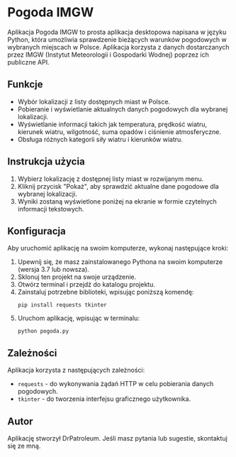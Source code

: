 # Pogoda IMGW

Aplikacja Pogoda IMGW to prosta aplikacja desktopowa napisana w języku Python, która umożliwia sprawdzenie bieżących warunków pogodowych w wybranych miejscach w Polsce. Aplikacja korzysta z danych dostarczanych przez IMGW (Instytut Meteorologii i Gospodarki Wodnej) poprzez ich publiczne API.

## Funkcje

- Wybór lokalizacji z listy dostępnych miast w Polsce.
- Pobieranie i wyświetlanie aktualnych danych pogodowych dla wybranej lokalizacji.
- Wyświetlanie informacji takich jak temperatura, prędkość wiatru, kierunek wiatru, wilgotność, suma opadów i ciśnienie atmosferyczne.
- Obsługa różnych kategorii siły wiatru i kierunków wiatru.

## Instrukcja użycia

1. Wybierz lokalizację z dostępnej listy miast w rozwijanym menu.
2. Kliknij przycisk "Pokaż", aby sprawdzić aktualne dane pogodowe dla wybranej lokalizacji.
3. Wyniki zostaną wyświetlone poniżej na ekranie w formie czytelnych informacji tekstowych.

## Konfiguracja

Aby uruchomić aplikację na swoim komputerze, wykonaj następujące kroki:

1. Upewnij się, że masz zainstalowanego Pythona na swoim komputerze (wersja 3.7 lub nowsza).
2. Sklonuj ten projekt na swoje urządzenie.
3. Otwórz terminal i przejdź do katalogu projektu.
4. Zainstaluj potrzebne biblioteki, wpisując poniższą komendę:
   ```
   pip install requests tkinter
   ```
5. Uruchom aplikację, wpisując w terminalu:
   ```
   python pogoda.py
   ```

## Zależności

Aplikacja korzysta z następujących zależności:

- `requests` - do wykonywania żądań HTTP w celu pobierania danych pogodowych.
- `tkinter` - do tworzenia interfejsu graficznego użytkownika.

## Autor

Aplikację stworzył DrPatroleum. Jeśli masz pytania lub sugestie, skontaktuj się ze mną.
